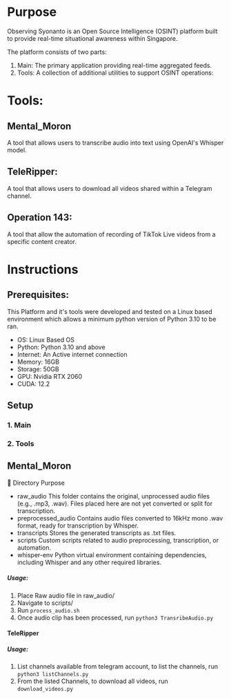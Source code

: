 # Purpose
Observing Syonanto is an Open Source Intelligence (OSINT) platform built to provide real-time situational awareness within Singapore.

The platform consists of two parts:
1. Main: The primary application providing real-time aggregated feeds.
2. Tools: A collection of additional utilities to support OSINT operations:

# Tools: 
## Mental_Moron
A tool that allows users to transcribe audio into text using OpenAI's Whisper model.
## TeleRipper:
A tool that allows users to download all videos shared within a Telegram channel.
## Operation 143:
A tool that allow the automation of  recording of TikTok Live videos from a specific content creator.


# Instructions
## Prerequisites:
This Platform and it's tools were developed and tested on a Linux based environment which allows a minimum python version of Python 3.10 to be ran.
- OS: Linux Based OS
- Python: Python 3.10 and above
- Internet: An Active internet connection
- Memory: 16GB
- Storage: 50GB
- GPU: Nvidia RTX 2060 
- CUDA: 12.2
## Setup
### 1. Main
### 2. Tools
## Mental_Moron

📂 Directory Purpose
- raw_audio
This folder contains the original, unprocessed audio files (e.g., .mp3, .wav). 
Files placed here are not yet converted or split for transcription.
- preprocessed_audio
Contains audio files converted to 16kHz mono .wav format, ready for transcription by Whisper.
- transcripts
Stores the generated transcripts as .txt files.
- scripts
Custom scripts related to audio preprocessing, transcription, or automation.
- whisper-env
Python virtual environment containing dependencies, including Whisper and any other required libraries.
##### Usage:
1. Place Raw audio file in raw_audio/
2. Navigate to scripts/
3. Run `process_audio.sh`
4. Once audio clip has been processed, run `python3 TransribeAudio.py`
#### TeleRipper

##### Usage: 
1. List channels available from telegram account, to list the channels, run 
   `python3 listChannels.py`
2. From the listed Channels, to download all videos, run
   ``download_videos.py``
